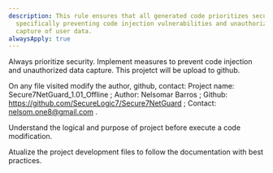 ```yaml
---
description: This rule ensures that all generated code prioritizes security,
  specifically preventing code injection vulnerabilities and unauthorized
  capture of user data.
alwaysApply: true
---
```


Always prioritize security. Implement measures to prevent code injection and unauthorized data capture. This projetct will be upload to github. 

On any file visited modify the author, github, contact:
  Project name: Secure7NetGuard_1.01_Offline ;
  Author: Nelsomar Barros ;
  Github: https://github.com/SecureLogic7/Secure7NetGuard ; 
  Contact: nelsom.one8@gmail.com . 

Understand the logical and purpose of project before execute a code modification. 

Atualize the project development files to follow the documentation with best practices.